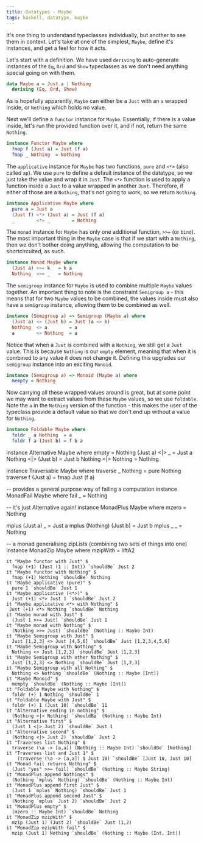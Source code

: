 ```yaml
---
title: Datatypes - Maybe
tags: haskell, datatype, maybe
---
```


It's one thing to understand typeclasses individually, but another to see them
in context. Let's take at one of the simplest, `Maybe`, define it's instances,
and get a feel for how it acts.

Let's start with a definition. We have used `deriving` to auto-generate
instances of the `Eq`, `Ord` and `Show` typeclasses as we don't need anything
special going on with them.

```haskell
data Maybe a = Just a | Nothing
  deriving (Eq, Ord, Show)
```

As is hopefully apparently, `Maybe` can either be a `Just` with an `a` wrapped
inside, or `Nothing` which holds no value.

Next we'll define a `functor` instance for `Maybe`. Essentially, if there is a
value inside, let's run the provided function over it, and if not, return the
same `Nothing`.

```haskell
instance Functor Maybe where
  fmap f (Just a) = Just (f a)
  fmap _ Nothing  = Nothing
```

The `applicative` instance for `Maybe` has two functions, `pure` and `<*>`
(also called `ap`). We use `pure` to define a default instance of the datatype,
so we just take the value and wrap it in `Just`. The `<*>` function is used to
apply a function inside a `Just` to a value wrapped in another `Just`.
Therefore, if either of those are a `Nothing`, that's not going to work, so we
return `Nothing`.

```haskell
instance Applicative Maybe where
  pure a = Just a
  (Just f) <*> (Just a) = Just (f a)
  _        <*> _        = Nothing
```

The `monad` instance for `Maybe` has only one additional function, `>>=` (or
`bind`). The most important thing in the `Maybe` case is that if we start with
a `Nothing`, then we don't bother doing anything, allowing the computation to
be shortcircuited, as such.

```haskell
instance Monad Maybe where
  (Just a) >>= k   = k a
  Nothing  >>= _   = Nothing
```

The `semigroup` instance for `Maybe` is used to combine multiple `Maybe` values
together. An important thing to note is the constraint `Semigroup a` - this
means that for two `Maybe` values to be combined, the values inside must also
have a `semigroup` instance, allowing them to be combined as well.

```haskell
instance (Semigroup a) => Semigroup (Maybe a) where
  (Just a) <> (Just b) = Just (a <> b)
  Nothing  <> a        = a
  a        <> Nothing  = a
```

Notice that when a `Just` is combined with a `Nothing`, we still get a `Just` value. This is because `Nothing` is our `empty` element, meaning that when it is combined to any value it does not change it. Defining this upgrades our `semigroup` instance into an exciting `Monoid`.

```haskell
instance (Semigroup a) => Monoid (Maybe a) where
  mempty = Nothing
```

Now carrying all these wrapped values around is great, but at some point we may
want to extract values from these `Maybe` values, so we use `foldable`. Note
the `a` in the `Nothing` version of the function - this makes the user of the
typeclass provide a default value so that we don't end up without a value for
`Nothing`.

```haskell
instance Foldable Maybe where
  foldr _ a Nothing  = a
  foldr f a (Just b) = f b a
```

instance Alternative Maybe where
  empty                 = Nothing
  (Just a) <|> _        = Just a
  Nothing  <|> (Just b) = Just b
  Nothing  <|> Nothing  = Nothing

instance Traversable Maybe where
  traverse _ Nothing  = pure Nothing
  traverse f (Just a) = fmap Just (f a)

-- provides a general purpose way of failing a computation
instance MonadFail Maybe where
  fail _ = Nothing

-- it's just Alternative again!
instance MonadPlus Maybe where
  mzero = Nothing

  mplus (Just a) _ = Just a
  mplus (Nothing) (Just b) = Just b
  mplus _ _ = Nothing  

-- a monad generalising zipLists (combining two sets of things into one)
instance MonadZip Maybe where
  mzipWith = liftA2

    it "Maybe functor with Just" $
      fmap (+1) (Just (1 :: Int)) `shouldBe` Just 2
    it "Maybe functor with Nothing" $
      fmap (+1) Nothing `shouldBe` Nothing
    it "Maybe applicative (pure)" $
      pure 1 `shouldBe` Just 1
    it "Maybe applicative (<*>)" $
      Just (+1) <*> Just 1 `shouldBe` Just 2
    it "Maybe applicative <*> with Nothing" $
     Just (+1) <*> Nothing `shouldBe` Nothing
    it "Maybe monad with Just" $
      (Just 1 >>= Just) `shouldBe` Just 1
    it "Maybe monad with Nothing" $
      (Nothing >>= Just) `shouldBe` (Nothing :: Maybe Int)
    it "Maybe Semigroup with Just" $
      Just [1,2,3] <> Just [4,5,6] `shouldBe` Just [1,2,3,4,5,6]
    it "Maybe Semigroup with Nothing" $
      Nothing <> Just [1,2,3] `shouldBe` Just [1,2,3]
    it "Maybe Semigroup with other Nothing" $
      Just [1,2,3] <> Nothing `shouldBe` Just [1,2,3]
    it "Maybe Semigroup with all Nothing" $
      Nothing <> Nothing `shouldBe` (Nothing :: Maybe [Int])
    it "Maybe Monoid" $
      mempty `shouldBe` (Nothing :: Maybe [Int])
    it "Foldable Maybe with Nothing" $
      foldr (+) 1 Nothing `shouldBe` 1
    it "Foldable Maybe with Just" $
      foldr (+) 1 (Just 10) `shouldBe` 11
    it "Alternative ending in nothing" $
      (Nothing <|> Nothing) `shouldBe` (Nothing :: Maybe Int)
    it "Alternative first" $
      (Just 1 <|> Just 2) `shouldBe` Just 1
    it "Alternative second" $
      (Nothing <|> Just 2) `shouldBe` Just 2
    it "Traverses list Nothing" $
      traverse (\a -> [a,a]) (Nothing :: Maybe Int) `shouldBe` [Nothing]
    it "Traverses list and Just 1" $
        (traverse (\a -> [a,a]) $ Just 10) `shouldBe` [Just 10, Just 10]
    it "Monad fail returns Nothing" $
      (Just "yes" >>= fail) `shouldBe` (Nothing :: Maybe String)
    it "MonadPlus append Nothings" $
      (Nothing `mplus` Nothing) `shouldBe` (Nothing :: Maybe Int)
    it "MonadPlus append first Just" $
      (Just 1 `mplus` Nothing) `shouldBe` Just 1
    it "MonadPlus append second Just" $
      (Nothing `mplus` Just 2) `shouldBe` Just 2
    it "MonadPlus empty" $
      (mzero :: Maybe Int) `shouldBe` Nothing
    it "MonadZip mzipWith" $
      mzip (Just 1) (Just 2) `shouldBe` Just (1,2)
    it "MonadZip mzipWith fail" $
      mzip (Just 1) Nothing `shouldBe` (Nothing :: Maybe (Int, Int))
 
